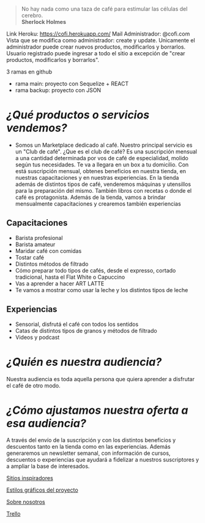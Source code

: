﻿> No hay nada como una taza de café para estimular las células del cerebro.  
**Sherlock Holmes**

Link Heroku: https://cofi.herokuapp.com/
Mail Administrador: @cofi.com
Vista que se modifica como administrador: create y update. Unicamente el administrador puede crear nuevos productos, modificarlos y borrarlos.
Usuario registrado puede ingresar a todo el sitio a excepción de "crear productos, modificarlos y borrarlos".

3 ramas en github
- rama main: proyecto con Sequelize + REACT
- rama backup: proyecto con JSON 


# *¿Qué productos o servicios vendemos?*

- Somos un Marketplace dedicado al café. Nuestro principal servicio es un "Club de café". 
¿Que es el club de café?
Es una suscripción mensual a una cantidad determinada por vos de café de especialidad, molido según tus necesidades. Te va a llegara en un box a tu domicilio. Con está suscripción mensual, obtenes beneficios en nuestra tienda, en nuestras capacitaciones y en nuestras experiencias.
En la tienda además de distintos tipos de café, venderemos máquinas y utensillos para la preparación del mismo. También libros con recetas o donde el café es protagonista.
Además de la tienda, vamos a brindar mensualmente capacitaciones y crearemos también experiencias

## Capacitaciones
- Barista profesional
- Barista amateur
- Maridar café con comidas
- Tostar café
- Distintos métodos de filtrado
- Cómo preparar todo tipos de cafés, desde el expresso, cortado tradicional, hasta el Flat White o Capuccino
- Vas a aprender a hacer ART LATTE
- Te vamos a mostrar como usar la leche y los distintos tipos de leche


## Experiencias

- Sensorial, disfrutá el café con todos los sentidos
- Catas de distintos tipos de granos y métodos de filtrado
- Videos y podcast

# *¿Quién es nuestra audiencia?*
Nuestra audiencia es toda aquella persona que quiera aprender a disfrutar el café de otro modo.

# *¿Cómo ajustamos nuestra oferta a esa audiencia?*
A través del envío de la suscripción y con los distintos beneficios y descuentos tanto en la tienda como en las experiencias. 
Además generaremos un newsletter semanal, con información de cursos, descuentos o experiencias que ayudará a fidelizar a nuestros suscriptores y a ampliar la base de interesados.

[Sitios inspiradores](https://github.com/lopezjuandiego/grupo5Cofi/blob/test/inspirador.MD)

[Estilos gráficos del proyecto](https://github.com/lopezjuandiego/grupo5Cofi/blob/test/estilos.md)

[Sobre nosotros](https://github.com/lopezjuandiego/grupo5Cofi/blob/test/nosotros.md)

[Trello](https://trello.com/b/QU38u8C3/dh-integrador)

